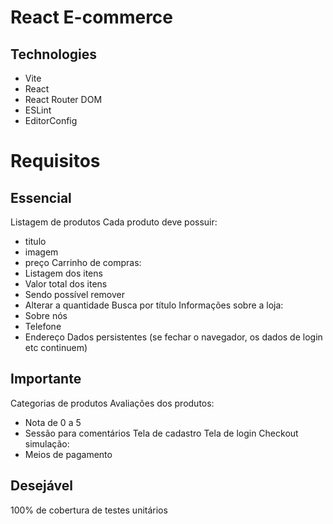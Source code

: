 # React E-commerce

## Technologies

- Vite
- React
- React Router DOM
- ESLint
- EditorConfig 

# Requisitos

## Essencial

Listagem de produtos 
Cada produto deve possuir:
- titulo
- imagem
- preço
Carrinho de compras: 
- Listagem dos itens
- Valor total dos itens
- Sendo possível remover
- Alterar a quantidade
Busca por título
Informações sobre a loja:
- Sobre nós
- Telefone
- Endereço
Dados persistentes (se fechar o navegador, os dados de login etc continuem)

## Importante
Categorias de produtos
Avaliações dos produtos:
- Nota de 0 a 5
- Sessão para comentários
Tela de cadastro
Tela de login
Checkout simulação:
- Meios de pagamento


## Desejável

100% de cobertura de testes unitários 

